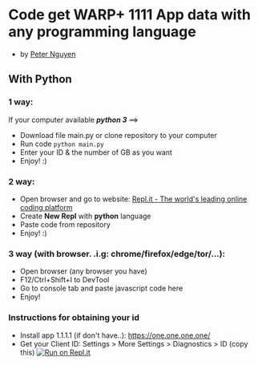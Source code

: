 # Code get WARP+ 1111 App data with any programming language
- by [Peter Nguyen](https://www.google.com/search?q=caocuong2404)
## With Python

### 1 way:
If your computer available ***python 3*** ==>
- Download file main.py or clone repository to your computer
- Run code ```python main.py```
- Enter your ID & the number of GB as you want
- Enjoy! :)

### 2 way:
- Open browser and go to website: [Repl.it - The world's leading online coding platform](https://repl.it/)
- Create **New Repl** with **python** language 
- Paste code from repository
- Enjoy! :)

### 3 way (with browser. .i.g: chrome/firefox/edge/tor/...):
- Open browser (any browser you have)
- F12/Ctrl+Shift+I to DevTool
- Go to console tab and paste javascript code here
- Enjoy!

### Instructions for obtaining your id

- Install app 1.1.1.1 (if don't have..): https://one.one.one.one/
- Get your Client ID: Settings > More Settings > Diagnostics > ID (copy this)
[![Run on Repl.it](https://repl.it/badge/github/caocuong2404/get-warp-data)](https://repl.it/github/caocuong2404/get-warp-data)